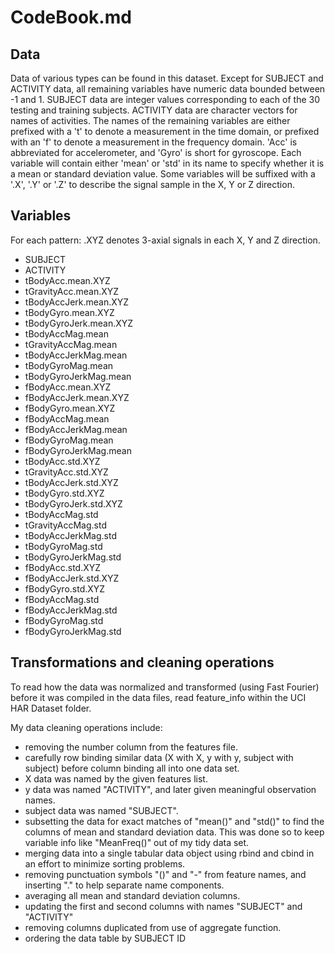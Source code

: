 # CodeBook.md

## Data
Data of various types can be found in this dataset.  Except for SUBJECT and ACTIVITY data, all remaining variables have numeric data bounded between -1 and 1.  SUBJECT data are integer values corresponding to each of the 30 testing and training subjects.  ACTIVITY data are character vectors for names of activities.  The names of the remaining variables are either prefixed with a 't' to denote a measurement in the time domain, or prefixed with an 'f' to denote a measurement in the frequency domain.  'Acc' is abbreviated for accelerometer, and 'Gyro' is short for gyroscope.  Each variable will contain either 'mean' or 'std' in its name to specify whether it is a mean or standard deviation value.  Some variables will be suffixed with a '.X', '.Y' or '.Z' to describe the signal sample in the X, Y or Z direction.

## Variables
For each pattern: .XYZ denotes 3-axial signals in each X, Y and Z direction.
* SUBJECT
* ACTIVITY
* tBodyAcc.mean.XYZ
* tGravityAcc.mean.XYZ
* tBodyAccJerk.mean.XYZ
* tBodyGyro.mean.XYZ
* tBodyGyroJerk.mean.XYZ
* tBodyAccMag.mean
* tGravityAccMag.mean
* tBodyAccJerkMag.mean
* tBodyGyroMag.mean
* tBodyGyroJerkMag.mean
* fBodyAcc.mean.XYZ
* fBodyAccJerk.mean.XYZ
* fBodyGyro.mean.XYZ
* fBodyAccMag.mean
* fBodyAccJerkMag.mean
* fBodyGyroMag.mean
* fBodyGyroJerkMag.mean
* tBodyAcc.std.XYZ
* tGravityAcc.std.XYZ
* tBodyAccJerk.std.XYZ
* tBodyGyro.std.XYZ
* tBodyGyroJerk.std.XYZ
* tBodyAccMag.std
* tGravityAccMag.std
* tBodyAccJerkMag.std
* tBodyGyroMag.std
* tBodyGyroJerkMag.std
* fBodyAcc.std.XYZ
* fBodyAccJerk.std.XYZ
* fBodyGyro.std.XYZ
* fBodyAccMag.std
* fBodyAccJerkMag.std
* fBodyGyroMag.std
* fBodyGyroJerkMag.std

## Transformations and cleaning operations
To read how the data was normalized and transformed (using Fast Fourier) before it was compiled in the data files, read feature_info within the UCI HAR Dataset folder.

My data cleaning operations include:
* removing the number column from the features file.
* carefully row binding similar data (X with X, y with y, subject with subject) before column binding all into one data set.
* X data was named by the given features list.
* y data was named "ACTIVITY", and later given meaningful observation names.
* subject data was named "SUBJECT".
* subsetting the data for exact matches of "mean()" and "std()" to find the columns of mean and standard deviation data.  This was done so to keep variable info like "MeanFreq()" out of my tidy data set.
* merging data into a single tabular data object using rbind and cbind in an effort to minimize sorting problems.
* removing punctuation symbols "()" and "-" from feature names, and inserting "." to help separate name components.
* averaging all mean and standard deviation columns.
* updating the first and second columns with names "SUBJECT" and "ACTIVITY"
* removing columns duplicated from use of aggregate function.
* ordering the data table by SUBJECT ID